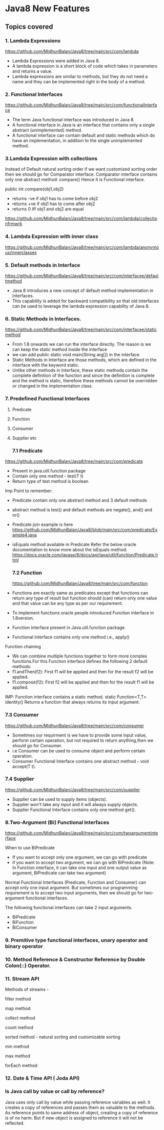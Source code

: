 # Java8 New Features

## Topics covered

### 1. Lambda Expressions

https://github.com/MidhunBalan/Java8/tree/main/src/com/lambda

* Lambda Expressions were added in Java 8. 
* A lambda expression is a short block of code which takes in parameters and returns a value. 
* Lambda expressions are similar to methods, but they do not need a name and they can be implemented right in the body of a method.

### 2. Functional Interfaces

https://github.com/MidhunBalan/Java8/tree/main/src/com/functionalInterface

* The term Java functional interface was introduced in Java 8. 
* A functional interface in Java is an interface that contains only a single abstract (unimplemented) method. 
* A functional interface can contain default and static methods which do have an implementation, in addition to the single unimplemented method.

### 3.Lambda Expression with collections

Instead of Default natural sorting order if we want customized sorting order then we should go for Comparator interface.
Comparator interface contains only one abstract method: compare() Hence it is Functional interface.

public int compare(obj1,obj2)
- returns -ve if obj1 has to come before obj2 
- returns +ve if obj1 has to come after obj2 
- returns 0 iff obj1 and obj2 are equal

https://github.com/MidhunBalan/Java8/tree/main/src/com/lambda/collectionfrmwrk

### 4. Lambda Expression with inner class
https://github.com/MidhunBalan/Java8/tree/main/src/com/lambda/anonymous/innerclasses

### 5. Default methods in Interface
https://github.com/MidhunBalan/Java8/tree/main/src/com/interfacee/defaultmethod

* Java 8 introduces a new concept of default method implementation in interfaces. 
* This capability is added for backward compatibility so that old interfaces can be used to leverage the lambda expression capability of Java 8.

### 6. Static Methods in Interfaces.
https://github.com/MidhunBalan/Java8/tree/main/src/com/interfacee/staticmethod

* From 1.8 onwards we can run the interface directly. The reason is we can keep the static method inside the interface
* we can add public static void main(String arg[]) in the interface
* Static Methods in Interface are those methods, which are defined in the interface with the keyword static. 
* Unlike other methods in Interface, these static methods contain the complete definition of the function and since the definition is complete and the method is static, therefore these methods cannot be overridden or changed in the implementation class.

### 7. Predefined Functional Interfaces
1. Predicate
2. Function
3. Consumer
4. Supplier
etc

    ### 7.1 Predicate
    
https://github.com/MidhunBalan/Java8/tree/main/src/com/predicate

* Present in java.util.function package
* Contain only one method - test(T t)
* Return type of test method is boolean

Imp Point to remember:
* Predicate contain only one abstract method and 3 default methods
* abstract method is test() and default methods are negate(), and() and or()
* Predicate join example is here
https://github.com/MidhunBalan/Java8/blob/main/src/com/predicate/Example4.java
* isEquals method available in Predicate
Refer the below oracle documentation to know more about the isEquals method. 
https://docs.oracle.com/javase/8/docs/api/java/util/function/Predicate.html

  ### 7.2 Function
  https://github.com/MidhunBalan/Java8/tree/main/src/com/function
* Functions are exactly same as predicates except that functions can return any type of result but function should (can) return only one value and that value can be any type as per our requirement.
* To implement functions oracle people introduced Function interface in 1.8version.
* Function interface present in Java.util.function package.
* Functional interface contains only one method i.e., apply()

Function chaining
* We can combine multiple functions together to form more complex functions.For this Function interface defines the following 2 default methods:
* f1.andThen(f2): First f1 will be applied and then for the result f2 will be applied.
* f1.compose(f2): First f2 will be applied and then for the result f1 will be applied.

IMP: 
Function interface contains a static method. static <T> Function<T,T> identity()
Returns a function that always returns its input argument.

  ### 7.3 Consumer
  https://github.com/MidhunBalan/Java8/tree/main/src/com/consumer
  
  * Sometimes our requirment is we have to provide some input value, perform certain operation, but not required to return anything,then we should go for Consumer.
  * i.e Consumer can be used to consume object and perform certain operation.
  * Consumer Functional Interface contains one abstract method - void accept(T t).

  ### 7.4 Supplier
  https://github.com/MidhunBalan/Java8/tree/main/src/com/supplier
  * Supplier can be used to supply items (objects).
  * Supplier won't take any input and it will always supply objects. 
  * Supplier Functional Interface contains only one method get().


### 8.Two-Argument (Bi) Functional Interfaces
https://github.com/MidhunBalan/Java8/tree/main/src/com/twoargumentinterface

When to use BiPredicate
* If you want to accept only one argument, we can go with predicate
* if you want to accept two argument, we can go with BiPredicate
(Note: In Function interface, it can take one input and one output value as argument, BiPredicate can take two argument)

Normal Functional Interfaces (Predicate, Function and Consumer) can accept only one input argument. But sometimes our programming requirement is to accept two input arguments, then we should go for two-argument functional interfaces.

The following functional interfaces can take 2 input arguments.
* BiPredicate
* BiFunction
* BiConsumer

### 9. Premitive type functional interfaces, unary operator and binary operator


### 10. Method Reference & Constructor Reference by Double Colon(::) Operator.

### 11. Stream API

Methods of streams -

filter method

map method

collect method

count method

sorted method - natural sorting and customizable sorting

min method

max method

forEach method

### 12. Date & Time API ( Joda API)

### Is Java call by value or call by reference?

Java uses only call by value while passing reference variables as well. It creates a copy of references and passes them as valuable to the methods. As reference points to same address of object, creating a copy of reference is of no harm. But if new object is assigned to reference it will not be reflected.


